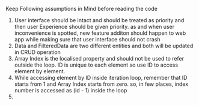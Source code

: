 Keep Following assumptions in Mind before reading the code

1) User interface should be intact and should be treated as priority and then user Experience should be given priority. as and when user inconvenience is spotted, new feature additon should happen to web app while making sure that user interface should not crash
2) Data and FilteredData are two different entities and both will be updated in CRUD operation
3) Array Index is the localised property and should not be used to refer outside the loop. ID is unique to each element so use ID to access element by element.
4) While accessing element by ID inside iteration loop, remember that ID starts from 1 and Array Index starts from zero. so, in few places, index number is accessed as (id - 1) inside the loop
5) 